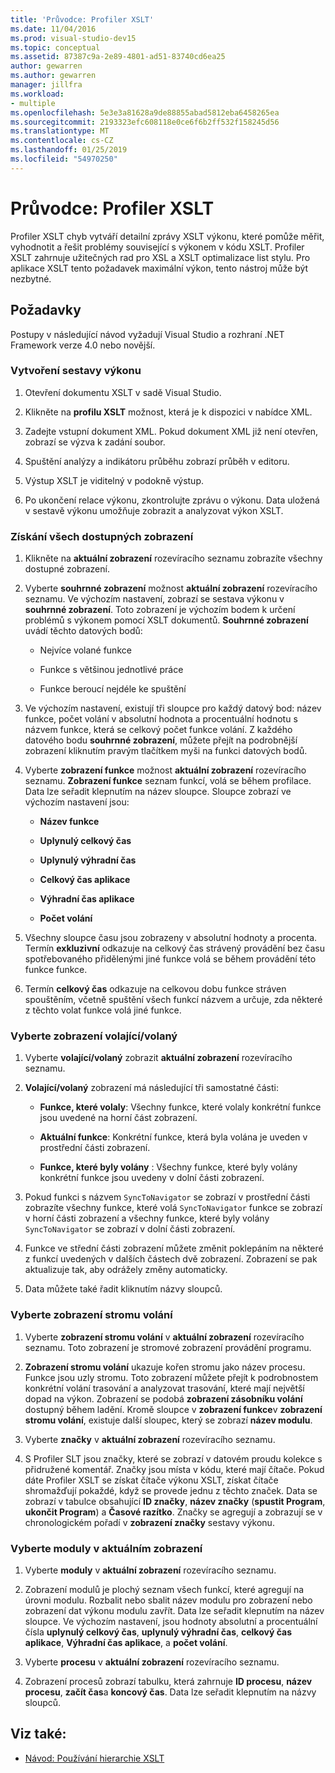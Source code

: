 ```yaml
---
title: 'Průvodce: Profiler XSLT'
ms.date: 11/04/2016
ms.prod: visual-studio-dev15
ms.topic: conceptual
ms.assetid: 87387c9a-2e89-4801-ad51-83740cd6ea25
author: gewarren
ms.author: gewarren
manager: jillfra
ms.workload:
- multiple
ms.openlocfilehash: 5e3e3a81628a9de88855abad5812eba6458265ea
ms.sourcegitcommit: 2193323efc608118e0ce6f6b2ff532f158245d56
ms.translationtype: MT
ms.contentlocale: cs-CZ
ms.lasthandoff: 01/25/2019
ms.locfileid: "54970250"
---
```

# <a name="walkthrough-xslt-profiler"></a>Průvodce: Profiler XSLT

Profiler XSLT chyb vytváří detailní zprávy XSLT výkonu, které pomůže měřit, vyhodnotit a řešit problémy související s výkonem v kódu XSLT. Profiler XSLT zahrnuje užitečných rad pro XSL a XSLT optimalizace list stylu. Pro aplikace XSLT tento požadavek maximální výkon, tento nástroj může být nezbytné.

## <a name="prerequisites"></a>Požadavky

Postupy v následující návod vyžadují Visual Studio a rozhraní .NET Framework verze 4.0 nebo novější.

### <a name="create-the-performance-report"></a>Vytvoření sestavy výkonu

1.  Otevření dokumentu XSLT v sadě Visual Studio.

2.  Klikněte na **profilu XSLT** možnost, která je k dispozici v nabídce XML.

3.  Zadejte vstupní dokument XML. Pokud dokument XML již není otevřen, zobrazí se výzva k zadání soubor.

4.  Spuštění analýzy a indikátoru průběhu zobrazí průběh v editoru.

5.  Výstup XSLT je viditelný v podokně výstup.

6.  Po ukončení relace výkonu, zkontrolujte zprávu o výkonu. Data uložená v sestavě výkonu umožňuje zobrazit a analyzovat výkon XSLT.

### <a name="get-all-the-available-views"></a>Získání všech dostupných zobrazení

1.  Klikněte na **aktuální zobrazení** rozevíracího seznamu zobrazíte všechny dostupné zobrazení.

2.  Vyberte **souhrnné zobrazení** možnost **aktuální zobrazení** rozevíracího seznamu. Ve výchozím nastavení, zobrazí se sestava výkonu v **souhrnné zobrazení**. Toto zobrazení je výchozím bodem k určení problémů s výkonem pomocí XSLT dokumentů. **Souhrnné zobrazení** uvádí těchto datových bodů:

    -   Nejvíce volané funkce

    -   Funkce s většinou jednotlivé práce

    -   Funkce beroucí nejdéle ke spuštění

3.  Ve výchozím nastavení, existují tři sloupce pro každý datový bod: název funkce, počet volání v absolutní hodnota a procentuální hodnotu s názvem funkce, která se celkový počet funkce volání. Z každého datového bodu **souhrnné zobrazení**, můžete přejít na podrobnější zobrazení kliknutím pravým tlačítkem myši na funkci datových bodů.

4.  Vyberte **zobrazení funkce** možnost **aktuální zobrazení** rozevíracího seznamu. **Zobrazení funkce** seznam funkcí, volá se během profilace. Data lze seřadit klepnutím na název sloupce. Sloupce zobrazí ve výchozím nastavení jsou:

    -   **Název funkce**

    -   **Uplynulý celkový čas**

    -   **Uplynulý výhradní čas**

    -   **Celkový čas aplikace**

    -   **Výhradní čas aplikace**

    -   **Počet volání**

5.  Všechny sloupce času jsou zobrazeny v absolutní hodnoty a procenta. Termín **exkluzivní** odkazuje na celkový čas strávený provádění bez času spotřebovaného přidělenými jiné funkce volá se během provádění této funkce funkce.

6.  Termín **celkový čas** odkazuje na celkovou dobu funkce stráven spouštěním, včetně spuštění všech funkcí názvem a určuje, zda některé z těchto volat funkce volá jiné funkce.

### <a name="select-callercallee-view"></a>Vyberte zobrazení volající/volaný

1.  Vyberte **volající/volaný** zobrazit **aktuální zobrazení** rozevíracího seznamu.

2.  **Volající/volaný** zobrazení má následující tři samostatné části:

    -   **Funkce, které volaly**: Všechny funkce, které volaly konkrétní funkce jsou uvedené na horní část zobrazení.

    -   **Aktuální funkce**: Konkrétní funkce, která byla volána je uveden v prostřední části zobrazení.

    -   **Funkce, které byly volány** : Všechny funkce, které byly volány konkrétní funkce jsou uvedeny v dolní části zobrazení.

3.  Pokud funkci s názvem `SyncToNavigator` se zobrazí v prostřední části zobrazíte všechny funkce, které volá `SyncToNavigator` funkce se zobrazí v horní části zobrazení a všechny funkce, které byly volány `SyncToNavigator` se zobrazí v dolní části zobrazení.

4.  Funkce ve střední části zobrazení můžete změnit poklepáním na některé z funkcí uvedených v dalších částech dvě zobrazení. Zobrazení se pak aktualizuje tak, aby odrážely změny automaticky.

5.  Data můžete také řadit kliknutím názvy sloupců.

### <a name="select-call-tree-view"></a>Vyberte zobrazení stromu volání

1.  Vyberte **zobrazení stromu volání** v **aktuální zobrazení** rozevíracího seznamu. Toto zobrazení je stromové zobrazení provádění programu.

2.  **Zobrazení stromu volání** ukazuje kořen stromu jako název procesu. Funkce jsou uzly stromu. Toto zobrazení můžete přejít k podrobnostem konkrétní volání trasování a analyzovat trasování, které mají největší dopad na výkon. Zobrazení se podobá **zobrazení zásobníku volání** dostupný během ladění. Kromě sloupce v **zobrazení funkce**v **zobrazení stromu volání**, existuje další sloupec, který se zobrazí **název modulu**.

3.  Vyberte **značky** v **aktuální zobrazení** rozevíracího seznamu.

4.  S Profiler SLT jsou značky, které se zobrazí v datovém proudu kolekce s přidružené komentář. Značky jsou místa v kódu, které mají čítače. Pokud dáte Profiler XSLT se získat čítače výkonu XSLT, získat čítače shromažďují pokaždé, když se provede jednu z těchto značek. Data se zobrazí v tabulce obsahující **ID značky**, **název značky** (**spustit Program**, **ukončit Program**) a  **Časové razítko**. Značky se agregují a zobrazují se v chronologickém pořadí v **zobrazení značky** sestavy výkonu.

### <a name="select-modules-in-the-current-view"></a>Vyberte moduly v aktuálním zobrazení

1.  Vyberte **moduly** v **aktuální zobrazení** rozevíracího seznamu.

2.  Zobrazení modulů je plochý seznam všech funkcí, které agregují na úrovni modulu. Rozbalit nebo sbalit název modulu pro zobrazení nebo zobrazení dat výkonu modulu zavřít. Data lze seřadit klepnutím na název sloupce. Ve výchozím nastavení, jsou hodnoty absolutní a procentuální čísla **uplynulý celkový čas**, **uplynulý výhradní čas**, **celkový čas aplikace**, **Výhradní čas aplikace**, a **počet volání**.

3.  Vyberte **procesu** v **aktuální zobrazení** rozevíracího seznamu.

4.  Zobrazení procesů zobrazí tabulku, která zahrnuje **ID procesu**, **název procesu**, **začít čas**a **koncový čas**. Data lze seřadit klepnutím na názvy sloupců.

## <a name="see-also"></a>Viz také:

- [Návod: Používání hierarchie XSLT](../xml-tools/walkthrough-using-xslt-hierarchy.md)